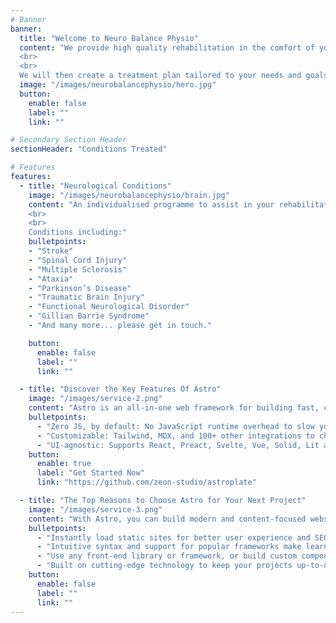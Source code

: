 ```yaml
---
# Banner
banner:
  title: "Welcome to Neuro Balance Physio"
  content: "We provide high quality rehabilitation in the comfort of your own home/community visits. The first appointment will include a comprehensive assessment, including listening to what you would like to achieve from physiotherapy.
  <br>
  <br>
  We will then create a treatment plan tailored to your needs and goals, supporting you along your rehabilitation journey."
  image: "/images/neurobalancephysio/hero.jpg"
  button:
    enable: false
    label: ""
    link: ""

# Secondary Section Header
sectionHeader: "Conditions Treated"

# Features
features:
  - title: "Neurological Conditions"
    image: "/images/neurobalancephysio/brain.jpg"
    content: "An individualised programme to assist in your rehabilitation.
    <br>
    <br>
    Conditions including:"
    bulletpoints:
    - "Stroke"
    - "Spinal Cord Injury"
    - "Multiple Sclerosis"
    - "Ataxia"
    - "Parkinson’s Disease"
    - "Traumatic Brain Injury"
    - "Functional Neurological Disorder"
    - "Gillian Barrie Syndrome"
    - "And many more... please get in touch."

    button:
      enable: false
      label: ""
      link: ""

  - title: "Discover the Key Features Of Astro"
    image: "/images/service-2.png"
    content: "Astro is an all-in-one web framework for building fast, content-focused websites. It offers a range of exciting features for developers and website creators. Some of the key features are:"
    bulletpoints:
      - "Zero JS, by default: No JavaScript runtime overhead to slow you down."
      - "Customizable: Tailwind, MDX, and 100+ other integrations to choose from."
      - "UI-agnostic: Supports React, Preact, Svelte, Vue, Solid, Lit and more."
    button:
      enable: true
      label: "Get Started Now"
      link: "https://github.com/zeon-studio/astroplate"

  - title: "The Top Reasons to Choose Astro for Your Next Project"
    image: "/images/service-3.png"
    content: "With Astro, you can build modern and content-focused websites without sacrificing performance or ease of use."
    bulletpoints:
      - "Instantly load static sites for better user experience and SEO."
      - "Intuitive syntax and support for popular frameworks make learning and using Astro a breeze."
      - "Use any front-end library or framework, or build custom components, for any project size."
      - "Built on cutting-edge technology to keep your projects up-to-date with the latest web standards."
    button:
      enable: false
      label: ""
      link: ""
---
```

